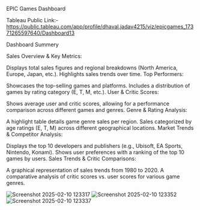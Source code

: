 EPIC Games Dashboard

Tableau Public Link:- https://public.tableau.com/app/profile/dhaval.jadav4215/viz/epicgames_17371265597640/Dashboard13

Dashboard Summery

Sales Overview & Key Metrics:

Displays total sales figures and regional breakdowns (North America, Europe, Japan, etc.).
Highlights sales trends over time.
Top Performers:

Showcases the top-selling games and platforms.
Includes a distribution of games by rating category (E, T, M, etc.).
User & Critic Scores:

Shows average user and critic scores, allowing for a performance comparison across different games and genres.
Genre & Rating Analysis:

A highlight table details game genre sales per region.
Sales categorized by age ratings (E, T, M) across different geographical locations.
Market Trends & Competitor Analysis:

Displays the top 10 developers and publishers (e.g., Ubisoft, EA Sports, Nintendo, Konami).
Shows user preferences with a ranking of the top 10 games by users.
Sales Trends & Critic Comparisons:

A graphical representation of sales trends from 1980 to 2020.
A comparative analysis of critic scores vs. user scores for various game genres.


 ![Screenshot 2025-02-10 123317](https://github.com/user-attachments/assets/85e023b3-f78a-4e9e-8d55-4690d5782354)
![Screenshot 2025-02-10 123352](https://github.com/user-attachments/assets/f82f300d-aec8-4395-a278-43658295fe91)
![Screenshot 2025-02-10 123337](https://github.com/user-attachments/assets/92381d0a-5cbd-42ad-9223-0ed0045a32fb)

